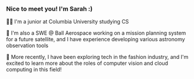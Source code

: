 ### Nice to meet you! I'm Sarah :)

👩‍💻 I'm a junior at Columbia University studying CS

🔭 I'm also a SWE @ Ball Aerospace working on a mission planning system for a future satellite, and I have experience developing various astronomy observation tools

💌 More recently, I have been exploring tech in the fashion industry, and I'm excited to learn more about the roles of computer vision and cloud computing in this field!

<!--
**sarahtang7/sarahtang7** is a ✨ _special_ ✨ repository because its `README.md` (this file) appears on your GitHub profile.

Here are some ideas to get you started:

- 🔭 I’m currently working on ...
- 🌱 I’m currently learning ...
- 👯 I’m looking to collaborate on ...
- 🤔 I’m looking for help with ...
- 💬 Ask me about ...
- 📫 How to reach me: ...
- 😄 Pronouns: ...
- ⚡ Fun fact: ...
-->

